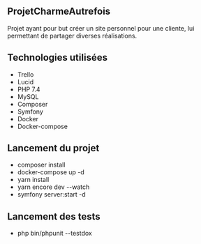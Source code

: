 ## ProjetCharmeAutrefois

Projet ayant pour but créer un site personnel pour une cliente, lui permettant de partager diverses réalisations.

## Technologies utilisées

* Trello
* Lucid
* PHP 7.4
* MySQL
* Composer
* Symfony
* Docker
* Docker-compose

## Lancement du projet

* composer install
* docker-compose up -d
* yarn install
* yarn encore dev --watch
* symfony server:start -d

## Lancement des tests

* php bin/phpunit --testdox

